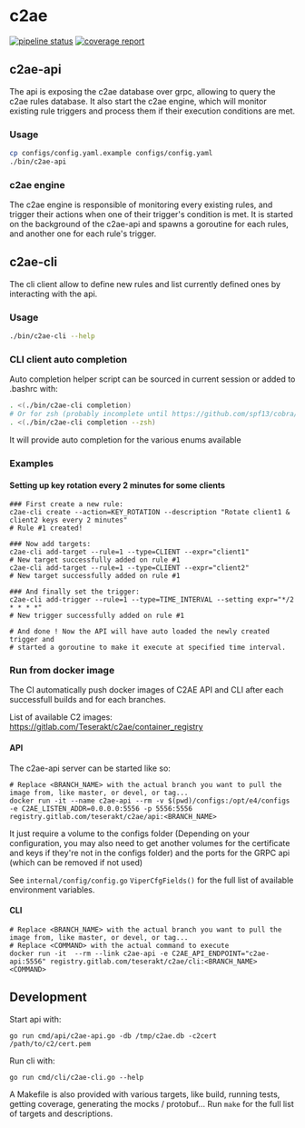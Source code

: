 # c2ae

[![pipeline status](https://gitlab.com/Teserakt/c2ae/badges/master/pipeline.svg)](https://gitlab.com/Teserakt/c2ae/commits/master)
[![coverage report](https://gitlab.com/Teserakt/c2ae/badges/master/coverage.svg)](https://gitlab.com/Teserakt/c2ae/commits/master)

## c2ae-api

The api is exposing the c2ae database over grpc, allowing to query the c2ae rules database.
It also start the c2ae engine, which will monitor existing rule triggers and process them if their execution conditions are met.

### Usage

```bash
cp configs/config.yaml.example configs/config.yaml
./bin/c2ae-api
```

### c2ae engine

The c2ae engine is responsible of monitoring every existing rules, and trigger their actions when one of their trigger's condition is met.
It is started on the background of the c2ae-api and spawns a goroutine for each rules, and another one for each rule's trigger.

## c2ae-cli

The cli client allow to define new rules and list currently defined ones by interacting with the api.

### Usage

```bash
./bin/c2ae-cli --help
```

### CLI client auto completion

Auto completion helper script can be sourced in current session or added to .bashrc with:

```bash
. <(./bin/c2ae-cli completion)
# Or for zsh (probably incomplete until https://github.com/spf13/cobra/pull/646 get merged)
. <(./bin/c2ae-cli completion --zsh)
```
It will provide auto completion for the various enums available

### Examples

#### Setting up key rotation every 2 minutes for some clients

```
### First create a new rule:
c2ae-cli create --action=KEY_ROTATION --description "Rotate client1 & client2 keys every 2 minutes"
# Rule #1 created!

### Now add targets:
c2ae-cli add-target --rule=1 --type=CLIENT --expr="client1"
# New target successfully added on rule #1
c2ae-cli add-target --rule=1 --type=CLIENT --expr="client2"
# New target successfully added on rule #1

### And finally set the trigger:
c2ae-cli add-trigger --rule=1 --type=TIME_INTERVAL --setting expr="*/2 * * * *"
# New trigger successfully added on rule #1

# And done ! Now the API will have auto loaded the newly created trigger and
# started a goroutine to make it execute at specified time interval.
```

### Run from docker image

The CI automatically push docker images of C2AE API and CLI after each successfull builds and for each branches.

List of available C2 images: https://gitlab.com/Teserakt/c2ae/container_registry

#### API

The c2ae-api server can be started like so:
```
# Replace <BRANCH_NAME> with the actual branch you want to pull the image from, like master, or devel, or tag...
docker run -it --name c2ae-api --rm -v $(pwd)/configs:/opt/e4/configs -e C2AE_LISTEN_ADDR=0.0.0.0:5556 -p 5556:5556 registry.gitlab.com/teserakt/c2ae/api:<BRANCH_NAME>
```

It just require a volume to the configs folder (Depending on your configuration, you may also need to get another volumes for the certificate and keys if they're not in the configs folder) and the ports for the GRPC api (which can be removed if not used)

See `internal/config/config.go` `ViperCfgFields()` for the full list of available environment variables.

#### CLI

```
# Replace <BRANCH_NAME> with the actual branch you want to pull the image from, like master, or devel, or tag...
# Replace <COMMAND> with the actual command to execute
docker run -it  --rm --link c2ae-api -e C2AE_API_ENDPOINT="c2ae-api:5556" registry.gitlab.com/teserakt/c2ae/cli:<BRANCH_NAME> <COMMAND>
```

## Development

Start api with:
```
go run cmd/api/c2ae-api.go -db /tmp/c2ae.db -c2cert /path/to/c2/cert.pem
```

Run cli with:
```
go run cmd/cli/c2ae-cli.go --help
```

A Makefile is also provided with various targets, like build, running tests, getting coverage, generating the mocks / protobuf...
Run ```make``` for the full list of targets and descriptions.
